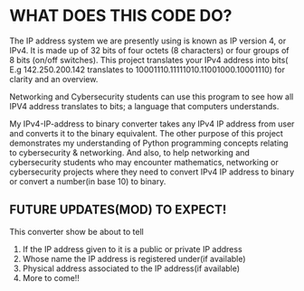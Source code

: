 # WHAT DOES THIS CODE DO?

The IP address system we are presently using is known as IP version 4, or IPv4. It is made up of 
32 bits of four octets (8 characters) or four groups of 8 bits (on/off switches). This project translates your IPv4 address into bits( E.g  142.250.200.142 translates to 10001110.11111010.11001000.10001110) for clarity and an overview.

Networking and Cybersecurity students can use this program to see how all IPV4 address translates to bits; a language that computers understands.

My IPv4-IP-address to binary converter takes any IPv4 IP address from user and converts it to the binary equivalent. The other purpose of this project demonstrates my understanding of Python programming concepts relating to cybersecurity & networking. And also, to help networking and cybersecurity students who may encounter mathematics, networking or cybersecurity projects where they need to convert IPv4 IP address to binary or convert a number(in base 10) to binary.

## FUTURE UPDATES(MOD) TO EXPECT!

This converter show be about to tell

1. If the IP address given to it is a public or private IP address
2. Whose name the IP address is registered under(if available)
3. Physical address associated to the IP address(if available)
4. More to come!!
